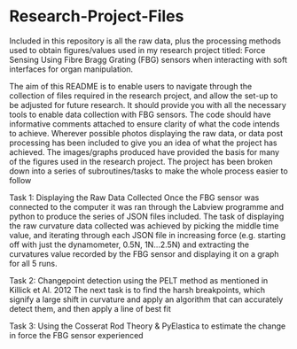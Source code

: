 # Research-Project-Files
Included in this repository is all the raw data, plus the processing methods used to obtain figures/values used in my research project titled: Force Sensing Using Fibre Bragg Grating (FBG) sensors when interacting with soft interfaces for organ manipulation.

The aim of this README is to enable users to navigate through the collection of files required in the research project, and allow the set-up to be adjusted for future research. It should provide you with all the necessary tools to enable data collection with FBG sensors. The code should have informative comments attached to ensure clarity of what the code intends to achieve. Wherever possible photos displaying the raw data, or data post processing has been included to give you an idea of what the project has achieved. The images/graphs produced have provided the basis for many of the figures used in the research project. The project has been broken down into a series of subroutines/tasks to make the whole process easier to follow

Task 1: Displaying the Raw Data Collected
Once the FBG sensor was connected to the computer it was ran through the Labview programme and python to produce the series of JSON files included. The task of displaying the raw curvature data collected was achieved by picking the middle time value, and iterating through each JSON file in increasing force (e.g. starting off with just the dynamometer, 0.5N, 1N...2.5N) and extracting the curvatures value recorded by the FBG sensor and displaying it on a graph for all 5 runs.

Task 2: Changepoint detection using the PELT method as mentioned in Killick et Al. 2012
The next task is to find the harsh breakpoints, which signify a large shift in curvature and apply an algorithm that can accurately detect them, and then apply a line of best fit

Task 3: Using the Cosserat Rod Theory & PyElastica to estimate the change in force the FBG sensor experienced
